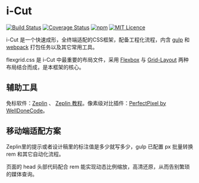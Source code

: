 ﻿i-Cut
===========================

[![Build Status](https://travis-ci.org/zhenbinjing/i-Cut.svg?branch=master)](https://travis-ci.org/zhenbinjing/i-Cut)
[![Coverage Status](https://coveralls.io/repos/github/zhenbinjing/i-Cut/badge.svg?branch=master)](https://coveralls.io/github/zhenbinjing/i-Cut?branch=master)
[![npm](https://img.shields.io/npm/v/i-cut.svg?style=flat-square)](https://www.npmjs.com/package/i-cut)
[![MIT Licence](https://img.shields.io/npm/l/i-cut.svg)](https://opensource.org/licenses/mit-license.php)

i-Cut 是一个快速成形，全终端适配的CSS框架，配备工程化流程，内含 [gulp](https://github.com/gulpjs/gulp) 和 [webpack](https://github.com/webpack/webpack) 打包任务以及其它常用工具。

flexgrid.css 是 i-Cut 中最重要的布局文件，采用 [Flexbox](https://developer.mozilla.org/zh-CN/docs/Web/CSS/flex) 与 [Grid-Layout](https://developer.mozilla.org/zh-CN/docs/Web/CSS/grid) 两种布局结合而成，是本框架的核心。

## 辅助工具

免标软件：[Zeplin](https://zeplin.io/) 、 [Zeplin 教程](http://blog.163.com/zbj_jbz/blog/static/212615164201692210316119/)。像素级对比插件：[PerfectPixel by WellDoneCode](https://chrome.google.com/webstore/detail/perfectpixel-by-welldonec/dkaagdgjmgdmbnecmcefdhjekcoceebi?utm_source=chrome-app-launcher-info-dialog)。

## 移动端适配方案

Zeplin里的提示或者设计稿里的标注值是多少就写多少，gulp 已配置 px 批量转换 rem 和其它自动化流程。

页面的 head 头部代码配合 rem 能实现动态比例缩放，高清还原，从而告别繁琐的媒体查询。